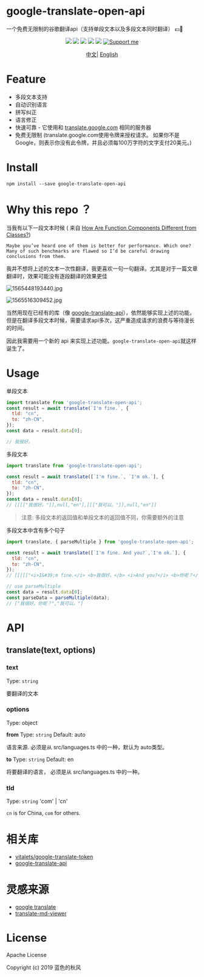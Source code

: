 # google-translate-open-api
一个免费无限制的谷歌翻译api（支持单段文本以及多段文本同时翻译） 💵🚫

<p align="center">
    <a href="https://travis-ci.org/hua1995116/google-translate-open-api"><img src="https://travis-ci.org/hua1995116/google-translate-open-api.svg?branch=master" /></a>
    <a href="https://codecov.io/gh/hua1995116/google-translate-open-api"><img src="https://codecov.io/gh/hua1995116/google-translate-open-api/branch/master/graph/badge.svg" /></a>
    <a href="https://npmcharts.com/compare/google-translate-open-api?minimal=true" rel="nofollow"><img src="https://img.shields.io/npm/dm/google-translate-open-api.svg" style="max-width:100%;"></a>
    <a href="https://www.npmjs.com/package/google-translate-open-api" rel="nofollow"><img src="https://img.shields.io/npm/v/google-translate-open-api.svg" style="max-width:100%;"></a>
    <a href="https://www.npmjs.com/package/google-translate-open-api" rel="nofollow"><img src="https://img.shields.io/npm/l/google-translate-open-api.svg?style=flat" style="max-width:100%;"></a>
    <a href="https://www.patreon.com/qiufeng"><img src="https://badgen.net/badge/support%20me/donate/ff00ff" alt="Support me"/></a>
</p>

<p align="center">
<a href="./README_zh.md">中文</a>|
<a href="./README.md">English</a>
</p>

# Feature

- 多段文本支持
- 自动识别语言
- 拼写纠正
- 语言修正
- 快速可靠 - 它使用和 [translate.google.com](https://translate.google.com/) 相同的服务器
- 免费无限制 (translate.google.com使用令牌来授权请求。 如果你不是Google，则表示你没有此令牌，并且必须每100万字符的文字支付20美元。)

# Install

```shell
npm install --save google-translate-open-api
```

# Why this repo ？

当我有以下一段文本时候 ( 来自 [How Are Function Components Different from Classes?](https://overreacted.io/how-are-function-components-different-from-classes/))

```
Maybe you’ve heard one of them is better for performance. Which one? Many of such benchmarks are flawed so I’d be careful drawing conclusions from them.
```
我并不想将上述的文本一次性翻译，我更喜欢一句一句翻译。尤其是对于一篇文章翻译时，效果可能没有逐段翻译的效果更佳

![1565448193440.jpg](https://s3.qiufengh.com/blog/1565448193440.jpg)

![1565516309452.jpg](https://s3.qiufengh.com/blog/1565516309452.jpg)

当然用现在已经有的库（像 [google-translate-api](https://github.com/matheuss/google-translate-api)），依然能够实现上述的功能，但是在翻译多段文本时候，需要请求api多次，这严重造成请求的浪费与等待漫长的时间。

因此我需要用一个新的 api 来实现上述功能。`google-translate-open-api`就这样诞生了。

# Usage

单段文本
```javascript
import translate from 'google-translate-open-api';
const result = await translate(`I'm fine.`, {
  tld: "cn",
  to: "zh-CN",
});
const data = result.data[0];

// 我很好。
```

多段文本
```javascript
import translate from 'google-translate-open-api';

const result = await translate([`I'm fine.`, `I'm ok.`], {
  tld: "cn",
  to: "zh-CN",
});
const data = result.data[0];
// [[[["我很好。"]],null,"en"],[[["我可以。"]],null,"en"]]
```

> 注意: 多段文本的返回值和单段文本的返回值不同，你需要额外的注意

多段文本中含有多个句子

```javascript
import translate, { parseMultiple } from 'google-translate-open-api';

const result = await translate([`I'm fine. And you?`,`I'm ok.`], {
  tld: "cn",
  to: "zh-CN",
});
// [[[[["<i>I&#39;m fine.</i> <b>我很好。</b> <i>And you?</i> <b>你呢？</b>"]],null,"en"],[[["我可以。"]],null,"en"]]]

// use parseMultiple
const data = result.data[0];
const parseData = parseMultiple(data);
// ["我很好。你呢？","我可以。"]
```

# API

## translate(text, options)

### text

Type: `string`

要翻译的文本

### options

Type: object

**from**
Type: `string` Default: auto

语言来源. 必须是从 src/languages.ts 中的一种，默认为 auto类型。

**to**
Type: `string` Default: en

将要翻译的语言， 必须是从 src/languages.ts 中的一种。

### tld
Type: `string` 'com' | 'cn'

`cn` is for China, `com` for others.


# 相关库
- [vitalets/google-translate-token](https://github.com/vitalets/google-translate-token)
- [google-translate-api](https://github.com/matheuss/google-translate-api)

# 灵感来源

- [google translate](https://chrome.google.com/webstore/detail/google-translate/aapbdbdomjkkjkaonfhkkikfgjllcleb?hl=zh-CN)
- [translate-md-viewer](https://github.com/hua1995116/translate-md-viewer)

# License

Apache License

Copyright (c) 2019 蓝色的秋风
